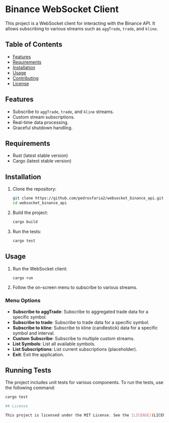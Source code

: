 # Binance WebSocket Client

This project is a WebSocket client for interacting with the Binance API. It allows subscribing to various streams such as `aggTrade`, `trade`, and `kline`.

## Table of Contents

- [Features](#features)
- [Requirements](#requirements)
- [Installation](#installation)
- [Usage](#usage)
- [Contributing](#contributing)
- [License](#license)

## Features

- Subscribe to `aggTrade`, `trade`, and `kline` streams.
- Custom stream subscriptions.
- Real-time data processing.
- Graceful shutdown handling.

## Requirements

- Rust (latest stable version)
- Cargo (latest stable version)

## Installation

1. Clone the repository:
    ```sh
    git clone https://github.com/pedrosfaria2/websocket_binance_api.git
    cd websocket_binance_api
    ```

2. Build the project:
    ```sh
    cargo build
    ```

3. Run the tests:
    ```sh
    cargo test
    ```

## Usage

1. Run the WebSocket client:
    ```sh
    cargo run
    ```

2. Follow the on-screen menu to subscribe to various streams.

### Menu Options

- **Subscribe to aggTrade**: Subscribe to aggregated trade data for a specific symbol.
- **Subscribe to trade**: Subscribe to trade data for a specific symbol.
- **Subscribe to kline**: Subscribe to kline (candlestick) data for a specific symbol and interval.
- **Custom Subscribe**: Subscribe to multiple custom streams.
- **List Symbols**: List all available symbols.
- **List Subscriptions**: List current subscriptions (placeholder).
- **Exit**: Exit the application.

## Running Tests

The project includes unit tests for various components. To run the tests, use the following command:

```sh
cargo test

## License

This project is licensed under the MIT License. See the [LICENSE](LICENSE) file for details.
